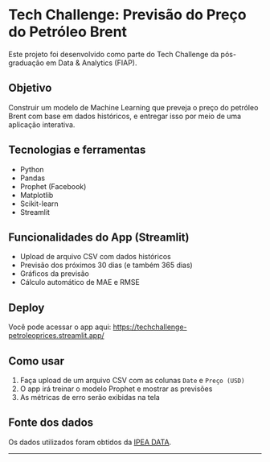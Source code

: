 # Tech Challenge: Previsão do Preço do Petróleo Brent 

Este projeto foi desenvolvido como parte do Tech Challenge da pós-graduação em Data & Analytics (FIAP).

##  Objetivo
Construir um modelo de Machine Learning que preveja o preço do petróleo Brent com base em dados históricos, e entregar isso por meio de uma aplicação interativa.

##  Tecnologias e ferramentas
- Python
- Pandas
- Prophet (Facebook)
- Matplotlib
- Scikit-learn
- Streamlit

##  Funcionalidades do App (Streamlit)
- Upload de arquivo CSV com dados históricos
- Previsão dos próximos 30 dias (e também 365 dias)
- Gráficos da previsão
- Cálculo automático de MAE e RMSE

##  Deploy
Você pode acessar o app aqui: https://techchallenge-petroleoprices.streamlit.app/

##  Como usar
1. Faça upload de um arquivo CSV com as colunas `Date` e `Preço (USD)`
2. O app irá treinar o modelo Prophet e mostrar as previsões
3. As métricas de erro serão exibidas na tela

## Fonte dos dados
Os dados utilizados foram obtidos da [IPEA DATA](http://www.ipeadata.gov.br/ExibeSerie.aspx?module=m&serid=1650971490&oper=view).

---


